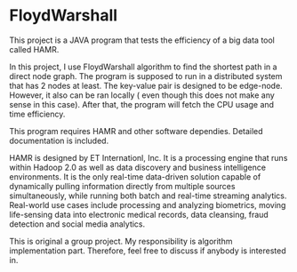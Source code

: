 # FloydWarshall

This project is a JAVA program that tests the efficiency of a big data tool called HAMR. 

In this project, I use FloydWarshall algorithm to find the shortest path in a direct node graph. The program is supposed to run in a distributed system that has 2 nodes at least. The key-value pair is designed to be edge-node. However, it also can be ran locally ( even though this does not make any sense in this case). After that, the program will fetch the CPU usage and time efficiency.

This program requires HAMR and other software dependies. 
Detailed documentation is included. 


HAMR is designed by ET Internationl, Inc. It is a processing engine that runs within Hadoop 2.0 as well as data discovery and business intelligence environments. It is the only real-time data-driven solution capable of dynamically pulling information directly from multiple sources simultaneously, while running both batch and real-time streaming analytics. Real-world use cases include processing and analyzing biometrics, moving life-sensing data into electronic medical records, data cleansing, fraud detection and social media analytics.

This is original a group project. My responsibility is algorithm implementation part. Therefore, feel free to discuss if anybody is interested in.


